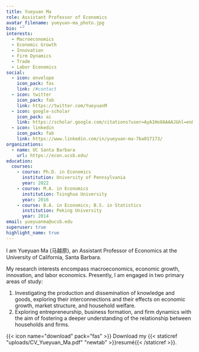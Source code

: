 ```yaml
---
title: Yueyuan Ma
role: Assistant Professor of Economics
avatar_filename: yueyuan-ma_photo.jpg
bio: ""
interests:
  - Macroeconomics
  - Economic Growth
  - Innovation
  - Firm Dynamics
  - Trade
  - Labor Economics
social:
  - icon: envelope
    icon_pack: fas
    link: /#contact
  - icon: twitter
    icon_pack: fab
    link: https://twitter.com/YueyuanM
  - icon: google-scholar
    icon_pack: ai
    link: https://scholar.google.com/citations?user=AyA1Ho8AAAAJ&hl=en&oi=ao
  - icon: linkedin
    icon_pack: fab
    link: https://www.linkedin.com/in/yueyuan-ma-7ba017173/
organizations:
  - name: UC Santa Barbara
    url: https://econ.ucsb.edu/
education:
  courses:
    - course: Ph.D. in Economics
      institution: University of Pennsylvania
      year: 2022
    - course: M.A. in Economics
      institution: Tsinghua University
      year: 2016
    - course: B.A. in Economics; B.S. in Statistics
      institution: Peking University
      year: 2014
email: yueyuanma@ucsb.edu
superuser: true
highlight_name: true
---
```

I am Yueyuan Ma (马越原), an Assistant Professor of Economics at the University of California, Santa Barbara.

My research interests encompass macroeconomics, economic growth, innovation, and labor economics. Presently, I am engaged in two primary areas of study: 
1. Investigating the production and dissemination of knowledge and goods, exploring their interconnections and their effects on economic growth, market structure, and household welfare.
2. Exploring entrepreneurship, business formation, and firm dynamics with the aim of fostering a deeper understanding of the relationship between households and firms.

{{< icon name="download" pack="fas" >}} Download my {{< staticref "uploads/CV_Yueyuan_Ma.pdf" "newtab" >}}resumé{{< /staticref >}}.
